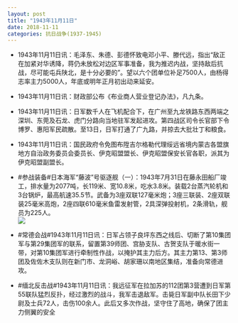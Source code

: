 ```yaml
---
layout: post
title: "1943年11月11日"
date: 2018-11-11
categories: 抗日战争(1937-1945)
---
```


<meta name="referrer" content="no-referrer" />

- 1943年11月11日讯：毛泽东、朱德、彭德怀致电邓小平、滕代远，指出“敌正在加紧对华诱降，蒋仍未放松对边区军事准备，我为推迟内战，坚持敌后抗战，尽可能屯兵陕北，是十分必要的”。望以六个团单位补足7500人，由杨得志率主力5000人，年底或明年正月初出动来延安。 

- 1943年11月11日讯：财政部公布《布业商人营业登记办法》，凡九条。 

- 1943年11月11日讯：日军数千人在飞机配合下，在广州至九龙铁路东西两端之深圳、东莞及石龙、虎门分路向当地驻军发起进攻。第四战区司令长官部下令博罗、惠阳军民疏散。至13日，日军打通了广九路，并掠去大批壮丁和粮食。 

- 1943年11月11日讯：国民政府令免图布陞吉尔格勒代理绥远省境内蒙古各盟旗地方自治政务委员会委员长、伊克昭盟盟长、伊克昭盟保安长官各职，派其为伊克昭盟副盟长。 

- #参战装备#日本海军“藤波”号驱逐舰（一）：1943年7月31日在藤永田船厂竣工，排水量为2077吨，长119米、宽10.8米，吃水3.8米。装载2台蒸汽轮机和3台锅炉，最高航速35.5节。武备为3座双联127毫米炮；3座三联装、2座双联装25毫米高炮，2座四联610毫米鱼雷发射管，2具深弹投射机，2条滑轨，舰员为225人。 <br/><img src="https://wx2.sinaimg.cn/large/aca367d8ly1fx3w5zwuqkj20fi0b8dh1.jpg" />

- #常德会战#1943年11月11日讯：日军占领子良坪东西之线后、切断了第10集团军与第29集团军的联系，留置第39师团、宫胁支队、古贺支队于暖水街一带，对第10集团军进行牵制性作战，以掩护其主力后方。其主力第13、第3师团及佐佐木支队则在新门市、龙洞峪、胡家珊以南地区集结，准备向常德进攻。 

- #缅北反击战#1943年11月11日讯：我远征军在拉加苏的112团第3营遭到日军第55联队猛烈反扑，经过激烈的战斗，我军击退敌军。击毙日军副中队长田下少尉及士兵72人，击伤100余人。此后又多次作战，坚守住了高地，确保了团主力侧翼的安全 

